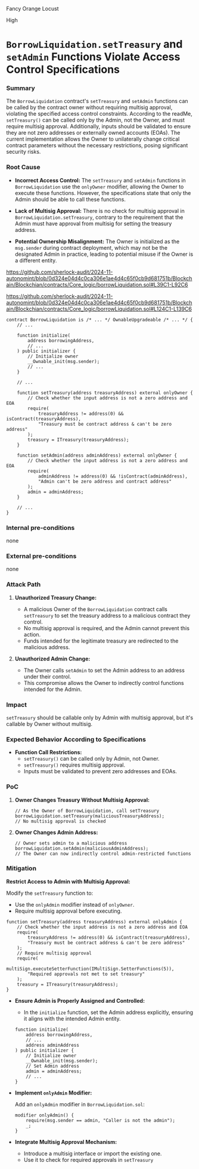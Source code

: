 Fancy Orange Locust

High

# `BorrowLiquidation.setTreasury` and `setAdmin` Functions Violate Access Control Specifications

### Summary

The `BorrowLiquidation` contract's `setTreasury` and `setAdmin` functions can be called by the contract owner without requiring multisig approval, violating the specified access control constraints. According to the readMe, `setTreasury()` can be called only by the Admin, not the Owner, and must require multisig approval. Additionally, inputs should be validated to ensure they are not zero addresses or externally owned accounts (EOAs). The current implementation allows the Owner to unilaterally change critical contract parameters without the necessary restrictions, posing significant security risks.

### Root Cause

- **Incorrect Access Control:** The `setTreasury` and `setAdmin` functions in `BorrowLiquidation` use the `onlyOwner` modifier, allowing the Owner to execute these functions. However, the specifications state that only the Admin should be able to call these functions.
  
- **Lack of Multisig Approval:** There is no check for multisig approval in `BorrowLiquidation.setTreasury`, contrary to the requirement that the Admin must have approval from multisig for setting the treasury address.

- **Potential Ownership Misalignment:** The Owner is initialized as the `msg.sender` during contract deployment, which may not be the designated Admin in practice, leading to potential misuse if the Owner is a different entity.

https://github.com/sherlock-audit/2024-11-autonomint/blob/0d324e04d4c0ca306e1ae4d4c65f0cb9d681751b/Blockchain/Blockchian/contracts/Core_logic/borrowLiquidation.sol#L39C1-L92C6

https://github.com/sherlock-audit/2024-11-autonomint/blob/0d324e04d4c0ca306e1ae4d4c65f0cb9d681751b/Blockchain/Blockchian/contracts/Core_logic/borrowLiquidation.sol#L124C1-L139C6


```solidity
contract BorrowLiquidation is /* ... */ OwnableUpgradeable /* ... */ {
    // ...

    function initialize(
        address borrowingAddress,
        // ...
    ) public initializer {
        // Initialize owner
        __Ownable_init(msg.sender);
        // ...
    }

    // ...

    function setTreasury(address treasuryAddress) external onlyOwner {
        // Check whether the input address is not a zero address and EOA
        require(
            treasuryAddress != address(0) && isContract(treasuryAddress),
            "Treasury must be contract address & can't be zero address"
        );
        treasury = ITreasury(treasuryAddress);
    }

    function setAdmin(address adminAddress) external onlyOwner {
        // Check whether the input address is not a zero address and EOA
        require(
            adminAddress != address(0) && !isContract(adminAddress),
            "Admin can't be zero address and contract address"
        );
        admin = adminAddress;
    }

    // ...
}
```

### Internal pre-conditions

none

### External pre-conditions

none

### Attack Path

1. **Unauthorized Treasury Change:**

   - A malicious Owner of the `BorrowLiquidation` contract calls `setTreasury` to set the treasury address to a malicious contract they control.
   - No multisig approval is required, and the Admin cannot prevent this action.
   - Funds intended for the legitimate treasury are redirected to the malicious address.

2. **Unauthorized Admin Change:**

   - The Owner calls `setAdmin` to set the Admin address to an address under their control.
   - This compromise allows the Owner to indirectly control functions intended for the Admin.

### Impact

`setTreasury` should be callable only by Admin with multisig approval, but it's callable by Owner without multisig.

### Expected Behavior According to Specifications

- **Function Call Restrictions:**
  - `setTreasury()` can be called only by Admin, not Owner.
  - `setTreasury()` requires multisig approval.
  - Inputs must be validated to prevent zero addresses and EOAs.

### PoC

1. **Owner Changes Treasury Without Multisig Approval:**

   ```solidity
   // As the Owner of BorrowLiquidation, call setTreasury
   borrowLiquidation.setTreasury(maliciousTreasuryAddress);
   // No multisig approval is checked
   ```

2. **Owner Changes Admin Address:**

   ```solidity
   // Owner sets admin to a malicious address
   borrowLiquidation.setAdmin(maliciousAdminAddress);
   // The Owner can now indirectly control admin-restricted functions
   ```

### Mitigation

**Restrict Access to Admin with Multisig Approval:**

  Modify the `setTreasury` function to:

  - Use the `onlyAdmin` modifier instead of `onlyOwner`.
  - Require multisig approval before executing.

  ```solidity
  function setTreasury(address treasuryAddress) external onlyAdmin {
      // Check whether the input address is not a zero address and EOA
      require(
          treasuryAddress != address(0) && isContract(treasuryAddress),
          "Treasury must be contract address & can't be zero address"
      );
      // Require multisig approval
      require(
          multiSign.executeSetterFunction(IMultiSign.SetterFunctions(5)),
          "Required approvals not met to set treasury"
      );
      treasury = ITreasury(treasuryAddress);
  }
  ```

- **Ensure Admin is Properly Assigned and Controlled:**

  - In the `initialize` function, set the Admin address explicitly, ensuring it aligns with the intended Admin entity.

  ```solidity
  function initialize(
      address borrowingAddress,
      // ...
      address adminAddress
  ) public initializer {
      // Initialize owner
      __Ownable_init(msg.sender);
      // Set Admin address
      admin = adminAddress;
      // ...
  }
  ```

- **Implement `onlyAdmin` Modifier:**

  Add an `onlyAdmin` modifier in `BorrowLiquidation.sol`:

  ```solidity
  modifier onlyAdmin() {
      require(msg.sender == admin, "Caller is not the admin");
      _;
  }
  ```


- **Integrate Multisig Approval Mechanism:**

  - Introduce a multisig interface or import the existing one.
  - Use it to check for required approvals in `setTreasury`